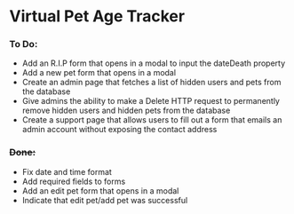# Virtual Pet Age Tracker

### To Do:

- Add an R.I.P form that opens in a modal to input the dateDeath property
- Add a new pet form that opens in a modal
- Create an admin page that fetches a list of hidden users and pets from the database
- Give admins the ability to make a Delete HTTP request to permanently remove hidden users and hidden pets from the database
- Create a support page that allows users to fill out a form that emails an admin account without exposing the contact address

### ~~Done:~~

- Fix date and time format
- Add required fields to forms
- Add an edit pet form that opens in a modal
- Indicate that edit pet/add pet was successful
